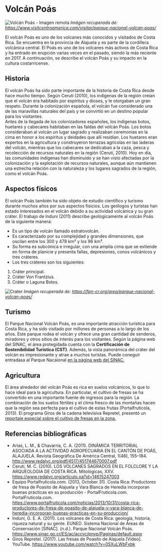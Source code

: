 # Volcán Poás
![Volcán Poás - Imagen remota](https://www.visitcentroamerica.com/wp-content/uploads/2021/10/volcan-poas-costa-rica-2.jpg) *Imágen recuperada de: https://www.visitcentroamerica.com/visitar/parque-nacional-volcan-poas/*	

El volcán Poás es uno de los volcanes más conocidos y visitados de Costa Rica. Se encuentra en la provincia de Alajuela y es parte de la cordillera volcánica central. El Poás es uno de los volcanes más activos de Costa Rica y ha entrado en erupción varias veces en el pasado, siendo la más reciente en 2017. A continuación, se describe el volcán Poás y su impacto en la cultura costarricense.

## Historia

El volcán Poás ha sido parte importante de la historia de Costa Rica desde hace mucho tiempo. Según Ceruti (2010), los indígenas de la región creían que el volcán era habitado por espíritus y dioses, y le otorgaban un gran respeto. Durante la colonización española, el volcán fue considerado una de las maravillas naturales del país y se convirtió en un destino popular para los visitantes. <br>
Antes de la llegada de los colonizadores españoles, los indígenas botos, huetares y cabecares habitaban en las faldas del volcán Poás. Los botos consideraban al volcán un lugar sagrado y realizaban ceremonias en la cima en honor a los espíritus y deidades que allí residían. Los huetares eran expertos en la agricultura y construyeron terrazas agrícolas en las laderas del volcán, mientras que los cabecares se dedicaban a la caza, pesca y recolección de recursos naturales en la región (Ceruti, 2010). Hoy en día, las comunidades indígenas han disminuido y se han visto afectadas por la colonización y la explotación de recursos naturales, aunque aún mantienen una estrecha relación con la naturaleza y los lugares sagrados de la región, como el volcán Poás.

## Aspectos físicos
El volcán Poás también ha sido objeto de estudio científico y turismo durante muchos años por sus aspectos físicios. Los geólogos y turistas han estado interesados en el volcán debido a su actividad volcánica y su gran cráter. El trabajo de Induni (2011) describe geologicamente al volcán Poás de la siguiente manera:
- Es un tipo de volcán llamado estratovolcán.
- Es caracterizado por su complejidad y grandes dimensiones, que oscilan entre los 300 y 478 km² y los 96 km³. 
- Su forma es subcónica e irregular, con una amplia cima que se extiende en forma de planicie y presenta fallas, depresiones, conos volcánicos y tres cráteres. 
- Los tres cráteres son los siguientes:
1. Cráter principal.
2. Cráter Von Frantzius.
3. Cráter o Laguna Botos.

![Crater](img/crater.jpg) *Imágen recuperada de: https://fpn-cr.org/area/parque-nacional-volcan-poas/*
## Turismo

El Parque Nacional Volcán Poás, es una importante atracción turística para Costa Rica, y ha sido visitado por millones de personas a lo largo de los años. Este parque rodea el volcán y ofrece una gran cantidad de senderos, miradores y otros sitios de interés para los visitantes. Según la página web del SINAC, el área protegidada cuenta con la **Certificación de Sostenibilidad Turística (CST)**. Además, la vista panorámica del cráter del volcán es impresionante y atrae a muchos turistas. Puede coneguir entradasa al Parque Nacaional [en la página web del SINAC.](https://www.sinac.go.cr/ES/ac/accvc/pnvp/Paginas/default.aspx)	

## Agricultura
El área alrededor del volcán Poás es rica en suelos volcánicos, lo que lo hace ideal para la agricultura. En particular, el cultivo de fresas se ha convertido en una importante fuente de ingresos para la región. La combinación de los suelos fértiles y el clima fresco de las montañas hacen que la región sea perfecta para el cultivo de estas frutas (Portalfruticola, 2013).
El programa Giros de la cadena televisiva Repretel, presentó un [reportaje especial sobre el cultivo de fresas en la zona.](https://www.youtube.com/watch?v=0SXuLWbFxbk)

## Referencias bibliográficas
- Arias, L. M., & Chavarría, C. A. (2011). DINÁMICA TERRITORIAL ASOCIADA A LA ACTIVIDAD AGROPECUARIA EN EL CANTÓN DE POÁS, ALAJUELA. Revista Geográfica De América Central, 1(46), 155–184. http://www.redalyc.org/pdf/4517/451744670007.pdf 
- Ceruti, M. C. (2010). LOS VOLCANES SAGRADOS EN EL FOLCLORE Y LA ARQUEOLOGIA DE COSTA RICA. Mitológicas, XXV. https://www.redalyc.org/articulo.oa?id=14615247003 
- Equipo Portalfruticola.com. (2013, October 31). Costa Rica: Productores de fresa de Poasito de Alajuela y Vara Blanca de Heredia incorporan buenas prácticas en su producción - PortalFruticola.com. PortalFruticola.com. https://www.portalfruticola.com/noticias/2013/10/31/costa-rica-productores-de-fresa-de-poasito-de-alajuela-y-vara-blanca-de-heredia-incorporan-buenas-practicas-en-su-produccion/ 
- Induni, G. E. A. (2011). Los volcanes de Costa Rica: geología, historia, riqueza natural y su gente. EUNED. Sistema Nacional de Áreas de Conservación [SINAC]. (n.d.). Parque Nacional Volcán Poás. https://www.sinac.go.cr/ES/ac/accvc/pnvp/Paginas/default.aspx
- Giros Repretel. (2017). Las fresas de Poasito de Alajuela [Video]. YouTube. https://www.youtube.com/watch?v=0SXuLWbFxbk
